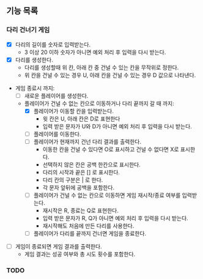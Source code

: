 ## 기능 목록
### 다리 건너기 게임
- [x] 다리의 길이를 숫자로 입력받는다.
  - 3 이상 20 이하 숫자가 아니면 예외 처리 후 입력을 다시 받는다.
- [x] 다리를 생성한다.
  - 다리를 생성할때 위 칸, 아래 칸 중 건널 수 있는 칸을 무작위로 정한다.
  - 위 칸을 건널 수 있는 경우 U, 아래 칸을 건널 수 있는 경우 D 값으로 나타낸다.
- 게임 종료시 까지:
  - [ ] 새로운 플레이어를 생성한다.
  - 플레이어가 건널 수 없는 칸으로 이동하거나 다리 끝까지 갈 때 까지:
    - [x] 플레이어가 이동할 칸을 입력받는다.
      - 윗 칸은 U, 아래 칸은 D로 표현한다
      - 입력 받은 문자가 U와 D가 아니면 예외 처리 후 입력을 다시 받는다.
    - [ ] 플레이어를 이동한다. 
    - [ ] 플레이어가 현재까지 건넌 다리 결과를 출력한다.
      - 이동한 칸을 건널 수 있다면 O로 표시하고 건널 수 없다면 X로 표시한다.
      - 선택하지 않은 칸은 공백 한칸으로 표시한다.
      - 다리의 시작과 끝은 [] 로 표시한다.
      - 다리 칸의 구분은 | 로 한다. 
      - 각 문자 앞뒤에 공백을 포함한다.
    - [ ] 플레이어가 건널 수 없는 칸으로 이동하면 게임 재시작/종료 여부를 입력받는다.
      - 재시작은 R, 종료는 Q로 표현한다.
      - 입력 받은 문자가 R, Q가 아니면 예외 처리 후 입력을 다시 받는다.
      - 재시작해도 처음에 만든 다리를 사용한다.
    - [ ] 플레이어가 다리를 끝까지 건너면 게임을 종료한다.  

-[ ] 게임이 종료되면 게임 결과를 출력한다.
  - 게임 결과는 성공 여부와 총 시도 횟수를 포함한다.

### TODO